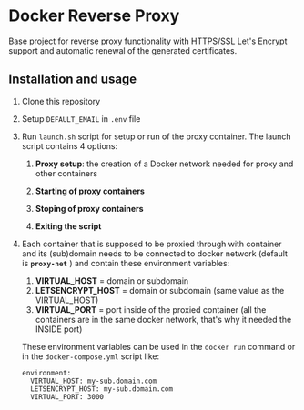 # Docker Reverse Proxy

Base project for reverse proxy functionality with HTTPS/SSL Let's Encrypt support and automatic renewal of the generated certificates.

## Installation and usage

1.  Clone this repository

2.  Setup `DEFAULT_EMAIL` in `.env` file

3.  Run `launch.sh` script for setup or run of the proxy container.
    The launch script contains 4 options:

    1. **Proxy setup**: the creation of a Docker network needed for proxy and other containers

    2. **Starting of proxy containers**

    3. **Stoping of proxy containers**

    4. **Exiting the script**

4.  Each container that is supposed to be proxied through with container and its (sub)domain needs to be connected to docker network (default is **`proxy-net`** ) and contain these environment variables:

    1. **VIRTUAL_HOST** = domain or subdomain
    2. **LETSENCRYPT_HOST** = domain or subdomain (same value as the VIRTUAL_HOST)
    3. **VIRTUAL_PORT** = port inside of the proxied container (all the containers are in the same docker network, that's why it needed the INSIDE port)

    These environment variables can be used in the `docker run` command or in the `docker-compose.yml` script like:

    ```
    environment:
      VIRTUAL_HOST: my-sub.domain.com
      LETSENCRYPT_HOST: my-sub.domain.com
      VIRTUAL_PORT: 3000
    ```
